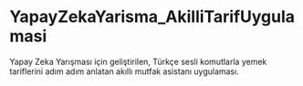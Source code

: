 # YapayZekaYarisma_AkilliTarifUygulamasi
Yapay Zeka Yarışması için geliştirilen, Türkçe sesli komutlarla yemek tariflerini adım adım anlatan akıllı mutfak asistanı uygulaması.
